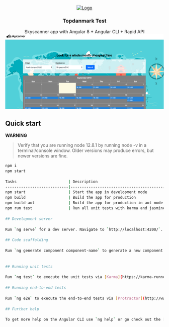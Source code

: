 <p align="center">
  <a href="https://angular.io/">
    <img src="https://www.angularexampleapp.com/assets/images/angular.svg" alt="Logo" width=72 height=72>
  </a>

  <h3 align="center">Topdanmark Test</h3>

  <p align="center">
    Skyscanner app with Angular 8 + Angular CLI + Rapid API
    <br>
      <img src="demo-ss.png" alt="Demo example"/>
  </p>
</p>

## Quick start

**WARNING**

> Verify that you are running node 12.8.1 by running node -v in a terminal/console window. Older versions may produce errors, but newer versions are fine.

 ```bash
 npm i
 npm start

Tasks                       | Description
----------------------------|---------------------------------------------------------------------------------------
npm start                   | Start the app in development mode
npm build                   | Build the app for production
npm build-aot               | Build the app for production in aot mode
npm run test                | Run all unit tests with karma and jasmine

## Development server

Run `ng serve` for a dev server. Navigate to `http://localhost:4200/`. The app will automatically reload if you change any of the source files.

## Code scaffolding

Run `ng generate component component-name` to generate a new component. You can also use `ng generate directive|pipe|service|class|guard|interface|enum|module`.


## Running unit tests

Run `ng test` to execute the unit tests via [Karma](https://karma-runner.github.io).

## Running end-to-end tests

Run `ng e2e` to execute the end-to-end tests via [Protractor](http://www.protractortest.org/).

## Further help

To get more help on the Angular CLI use `ng help` or go check out the [Angular CLI README](https://github.com/angular/angular-cli/blob/master/README.md).
